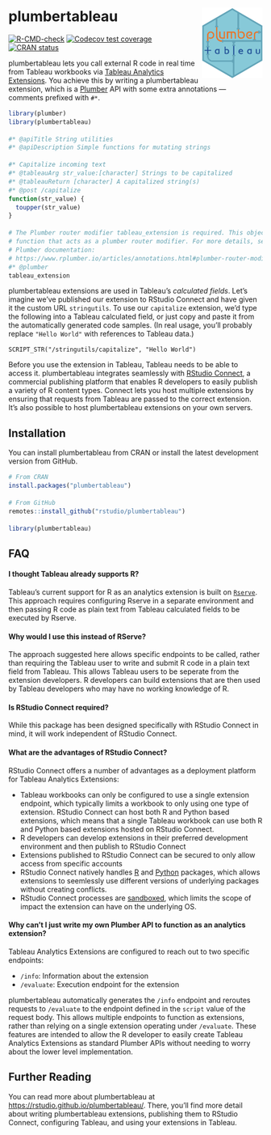 
<!-- README.md is generated from README.Rmd. Please edit that file -->

# plumbertableau <a href='https://rstudio.github.io/plumbertableau/'><img src='man/figures/logo.svg' align="right" height="139" /></a>

<!-- badges: start -->

[![R-CMD-check](https://github.com/rstudio/plumbertableau/workflows/R-CMD-check/badge.svg)](https://github.com/rstudio/plumbertableau/actions)
[![Codecov test
coverage](https://codecov.io/gh/rstudio/plumbertableau/branch/main/graph/badge.svg)](https://app.codecov.io/gh/rstudio/plumbertableau?branch=main)
[![CRAN
status](https://www.r-pkg.org/badges/version/plumbertableau)](https://CRAN.R-project.org/package=plumbertableau)
<!-- badges: end -->

plumbertableau lets you call external R code in real time from Tableau
workbooks via [Tableau Analytics
Extensions](https://tableau.github.io/analytics-extensions-api/). You
achieve this by writing a plumbertableau extension, which is a
[Plumber](https://www.rplumber.io/) API with some extra annotations —
comments prefixed with `#*`.

``` r
library(plumber)
library(plumbertableau)

#* @apiTitle String utilities
#* @apiDescription Simple functions for mutating strings

#* Capitalize incoming text
#* @tableauArg str_value:[character] Strings to be capitalized
#* @tableauReturn [character] A capitalized string(s)
#* @post /capitalize
function(str_value) {
  toupper(str_value)
}

# The Plumber router modifier tableau_extension is required. This object is a
# function that acts as a plumber router modifier. For more details, see the
# Plumber documentation:
# https://www.rplumber.io/articles/annotations.html#plumber-router-modifier
#* @plumber
tableau_extension
```

plumbertableau extensions are used in Tableau’s *calculated fields*.
Let’s imagine we’ve published our extension to RStudio Connect and have
given it the custom URL `stringutils`. To use our `capitalize`
extension, we’d type the following into a Tableau calculated field, or
just copy and paste it from the automatically generated code samples.
(In real usage, you’ll probably replace `"Hello World"` with references
to Tableau data.)

    SCRIPT_STR("/stringutils/capitalize", "Hello World")

Before you use the extension in Tableau, Tableau needs to be able to
access it. plumbertableau integrates seamlessly with [RStudio
Connect](https://posit.co/products/enterprise/connect/), a commercial
publishing platform that enables R developers to easily publish a
variety of R content types. Connect lets you host multiple extensions by
ensuring that requests from Tableau are passed to the correct extension.
It’s also possible to host plumbertableau extensions on your own
servers.

## Installation

You can install plumbertableau from CRAN or install the latest
development version from GitHub.

``` r
# From CRAN
install.packages("plumbertableau")

# From GitHub
remotes::install_github("rstudio/plumbertableau")

library(plumbertableau)
```

## FAQ

#### I thought Tableau already supports R?

Tableau’s current support for R as an analytics extension is built on
[`Rserve`](https://rforge.net/Rserve/index.html). This approach requires
configuring Rserve in a separate environment and then passing R code as
plain text from Tableau calculated fields to be executed by Rserve.

#### Why would I use this instead of RServe?

The approach suggested here allows specific endpoints to be called,
rather than requiring the Tableau user to write and submit R code in a
plain text field from Tableau. This allows Tableau users to be seperate
from the extension developers. R developers can build extensions that
are then used by Tableau developers who may have no working knowledge of
R.

#### Is RStudio Connect required?

While this package has been designed specifically with RStudio Connect
in mind, it will work independent of RStudio Connect.

#### What are the advantages of RStudio Connect?

RStudio Connect offers a number of advantages as a deployment platform
for Tableau Analytics Extensions:

-   Tableau workbooks can only be configured to use a single extension
    endpoint, which typically limits a workbook to only using one type
    of extension. RStudio Connect can host both R and Python based
    extensions, which means that a single Tableau workbook can use both
    R and Python based extensions hosted on RStudio Connect.
-   R developers can develop extensions in their preferred development
    environment and then publish to RStudio Connect
-   Extensions published to RStudio Connect can be secured to only allow
    access from specific accounts
-   RStudio Connect natively handles
    [R](https://docs.posit.co/connect/admin/r/package-management/)
    and
    [Python](https://docs.posit.co/connect/admin/python/package-management/)
    packages, which allows extensions to seemlessly use different
    versions of underlying packages without creating conflicts.
-   RStudio Connect processes are
    [sandboxed](https://docs.posit.co/connect/admin/process-management/#sandboxing),
    which limits the scope of impact the extension can have on the
    underlying OS.

#### Why can’t I just write my own Plumber API to function as an analytics extension?

Tableau Analytics Extensions are configured to reach out to two specific
endpoints:

-   `/info`: Information about the extension
-   `/evaluate`: Execution endpoint for the extension

plumbertableau automatically generates the `/info` endpoint and reroutes
requests to `/evaluate` to the endpoint defined in the `script` value of
the request body. This allows multiple endpoints to function as
extensions, rather than relying on a single extension operating under
`/evaluate`. These features are intended to allow the R developer to
easily create Tableau Analytics Extensions as standard Plumber APIs
without needing to worry about the lower level implementation.

## Further Reading

You can read more about plumbertableau at
<https://rstudio.github.io/plumbertableau/>. There, you’ll find more
detail about writing plumbertableau extensions, publishing them to
RStudio Connect, configuring Tableau, and using your extensions in
Tableau.
